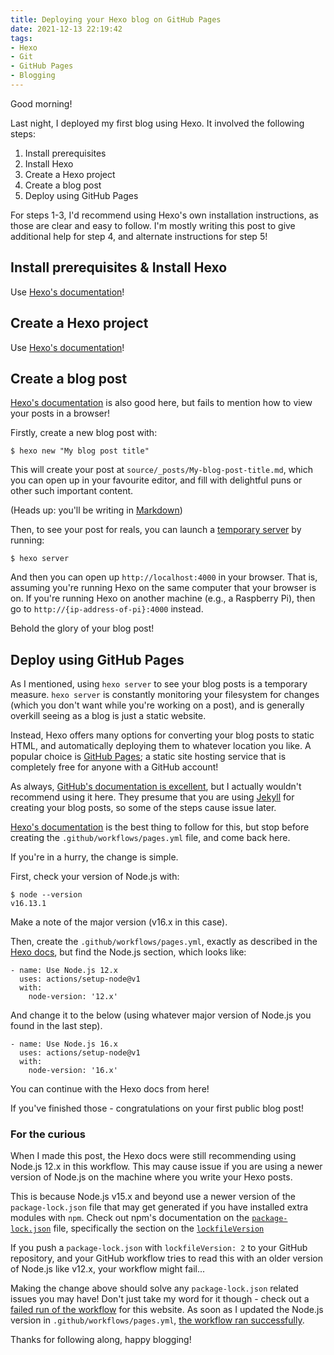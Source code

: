 ```yaml
---
title: Deploying your Hexo blog on GitHub Pages
date: 2021-12-13 22:19:42
tags:
- Hexo
- Git
- GitHub Pages
- Blogging
---
```


Good morning!

Last night, I deployed my first blog using Hexo. It involved the following steps:

1. Install prerequisites
2. Install Hexo
3. Create a Hexo project       
4. Create a blog post
5. Deploy using GitHub Pages

For steps 1-3, I'd recommend using Hexo's own installation instructions, as those are clear and easy to follow. I'm mostly writing this post to give additional help for step 4, and alternate instructions for step 5!

## Install prerequisites & Install Hexo
Use [Hexo's documentation](https://hexo.io/docs/#Installation)!

## Create a Hexo project
Use [Hexo's documentation](https://hexo.io/docs/setup)!

## Create a blog post
[Hexo's documentation](https://hexo.io/docs/writing) is also good here, but fails to mention how to view your posts in a browser!

Firstly, create a new blog post with:

```
$ hexo new "My blog post title"
```

This will create your post at `source/_posts/My-blog-post-title.md`, which you can open up in your favourite editor, and fill with delightful puns or other such important content.

(Heads up: you'll be writing in [Markdown](https://www.markdownguide.org/))

Then, to see your post for reals, you can launch a [temporary server](https://hexo.io/docs/server) by running:

```
$ hexo server
```

And then you can open up `http://localhost:4000` in your browser. That is, assuming you're running Hexo on the same computer that your browser is on. If you're running Hexo on another machine (e.g., a Raspberry Pi), then go to `http://{ip-address-of-pi}:4000` instead.

Behold the glory of your blog post!

## Deploy using GitHub Pages
As I mentioned, using `hexo server` to see your blog posts is a temporary measure. `hexo server` is constantly monitoring your filesystem for changes (which you don't want while you're working on a post), and is generally overkill seeing as a blog is just a static website.

Instead, Hexo offers many options for converting your blog posts to static HTML, and automatically deploying them to whatever location you like. A popular choice is [GitHub Pages](https://docs.github.com/en/pages/getting-started-with-github-pages/about-github-pages); a static site hosting service that is completely free for anyone with a GitHub account!

As always, [GitHub's documentation is excellent](https://docs.github.com/en/pages/getting-started-with-github-pages/creating-a-github-pages-site), but I actually wouldn't recommend using it here. They presume that you are using [Jekyll](https://jekyllrb.com/) for creating your blog posts, so some of the steps cause issue later.

[Hexo's documentation](https://hexo.io/docs/github-pages.html) is the best thing to follow for this, but stop before creating the `.github/workflows/pages.yml` file, and come back here.

If you're in a hurry, the change is simple.

First, check your version of Node.js with:

```
$ node --version
v16.13.1
```

Make a note of the major version (v16.x in this case).

Then, create the `.github/workflows/pages.yml`, exactly as described in the [Hexo docs](https://hexo.io/docs/github-pages.html), but find the Node.js section, which looks like:

```
- name: Use Node.js 12.x
  uses: actions/setup-node@v1
  with:
    node-version: '12.x'
```

And change it to the below (using whatever major version of Node.js you found in the last step).

```
- name: Use Node.js 16.x
  uses: actions/setup-node@v1
  with:
    node-version: '16.x'
```

You can continue with the Hexo docs from here!

If you've finished those - congratulations on your first public blog post!

### For the curious

When I made this post, the Hexo docs were still recommending using Node.js 12.x in this workflow. This may cause issue if you are using a newer version of Node.js on the machine where you write your Hexo posts.

This is because Node.js v15.x and beyond use a newer version of the `package-lock.json` file that may get generated if you have installed extra modules with `npm`. Check out npm's documentation on the [`package-lock.json`](https://docs.npmjs.com/cli/v7/configuring-npm/package-lock-json) file, specifically the section on the [`lockfileVersion`](https://docs.npmjs.com/cli/v7/configuring-npm/package-lock-json#lockfileversion)

If you push a `package-lock.json` with `lockfileVersion: 2` to your GitHub repository, and your GitHub workflow tries to read this with an older version of Node.js like v12.x, your workflow might fail...

Making the change above should solve any `package-lock.json` related issues you may have! Don't just take my word for it though - check out a [failed run of the workflow](https://github.com/murchu27/murchu27.github.io/runs/4499900719?check_suite_focus=true) for this website. As soon as I updated the Node.js version in `.github/workflows/pages.yml`, [the workflow ran successfully](https://github.com/murchu27/murchu27.github.io/runs/4499912021?check_suite_focus=true).

Thanks for following along, happy blogging!
